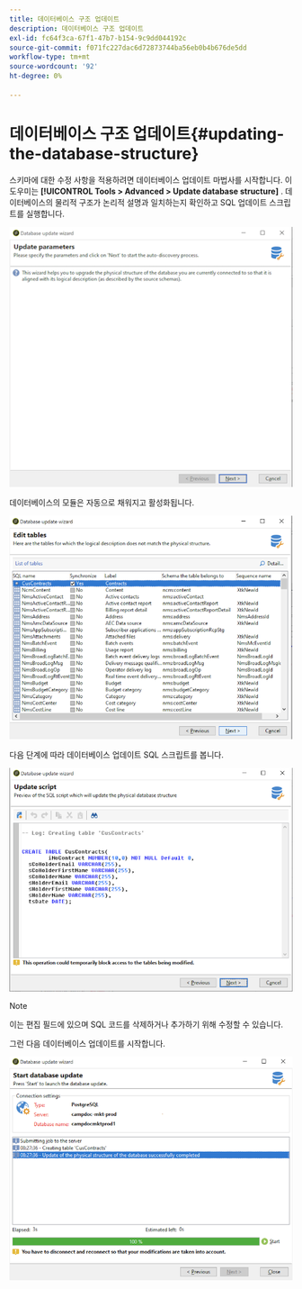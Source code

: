 ```yaml
---
title: 데이터베이스 구조 업데이트
description: 데이터베이스 구조 업데이트
exl-id: fc64f3ca-67f1-47b7-b154-9c9dd044192c
source-git-commit: f071fc227dac6d72873744ba56eb0b4b676de5dd
workflow-type: tm+mt
source-wordcount: '92'
ht-degree: 0%

---
```


# 데이터베이스 구조 업데이트{#updating-the-database-structure}

스키마에 대한 수정 사항을 적용하려면 데이터베이스 업데이트 마법사를 시작합니다. 이 도우미는 **[!UICONTROL Tools > Advanced > Update database structure]** . 데이터베이스의 물리적 구조가 논리적 설명과 일치하는지 확인하고 SQL 업데이트 스크립트를 실행합니다.

![](assets/schema_update.png)

데이터베이스의 모듈은 자동으로 채워지고 활성화됩니다.

![](assets/schema_update_select2.png)

다음 단계에 따라 데이터베이스 업데이트 SQL 스크립트를 봅니다.

![](assets/schema_update2.png)

>[!NOTE]
>
>이는 편집 필드에 있으며 SQL 코드를 삭제하거나 추가하기 위해 수정할 수 있습니다.

그런 다음 데이터베이스 업데이트를 시작합니다.

![](assets/schema_update3.png)
